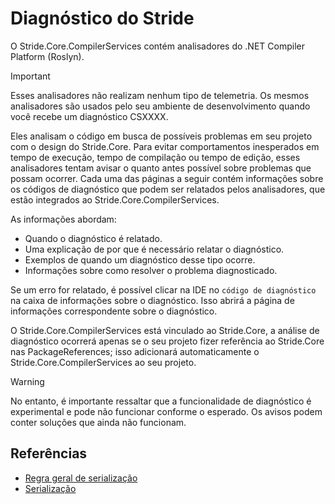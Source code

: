 # Diagnóstico do Stride

O Stride.Core.CompilerServices contém analisadores do .NET Compiler Platform (Roslyn).

> [!Important]
> Esses analisadores não realizam nenhum tipo de telemetria. Os mesmos analisadores são usados pelo seu ambiente de desenvolvimento quando você recebe um diagnóstico CSXXXX.

Eles analisam o código em busca de possíveis problemas em seu projeto com o design do Stride.Core.
Para evitar comportamentos inesperados em tempo de execução, tempo de compilação ou tempo de edição, esses analisadores tentam avisar o quanto antes possível sobre problemas que possam ocorrer.
Cada uma das páginas a seguir contém informações sobre os códigos de diagnóstico que podem ser relatados pelos analisadores, que estão integrados ao Stride.Core.CompilerServices.

As informações abordam:

- Quando o diagnóstico é relatado.
- Uma explicação de por que é necessário relatar o diagnóstico.
- Exemplos de quando um diagnóstico desse tipo ocorre.
- Informações sobre como resolver o problema diagnosticado.

Se um erro for relatado, é possível clicar na IDE no `código de diagnóstico` na caixa de informações sobre o diagnóstico.
Isso abrirá a página de informações correspondente sobre o diagnóstico.

O Stride.Core.CompilerServices está vinculado ao Stride.Core, a análise de diagnóstico ocorrerá apenas se o seu projeto fizer referência ao Stride.Core nas PackageReferences; isso adicionará automaticamente o Stride.Core.CompilerServices ao seu projeto.

> [!Warning]
> No entanto, é importante ressaltar que a funcionalidade de diagnóstico é experimental e pode não funcionar conforme o esperado. Os avisos podem conter soluções que ainda não funcionam.

## Referências

- [Regra geral de serialização](../manual/scripts/serialization.md#rule-of-thumb)
- [Serialização](../manual/scripts/serialization.md)
